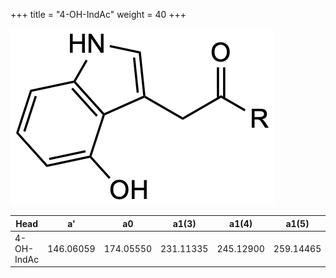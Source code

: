 +++
title = "4-OH-IndAc"
weight = 40
+++

![](/img/4-OH-IndAc.png?classes=border)

| Head           | a'        | a0        | a1(3)     | a1(4)     | a1(5)     | a1(Asn)   |
|----------------|-----------|-----------|-----------|-----------|-----------|-----------|
| 4-OH-IndAc     | 146.06059 | 174.05550 | 231.11335 | 245.12900 | 259.14465 | 288.09843 |